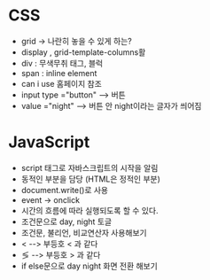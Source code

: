 # CSS
* grid -> 나란히 놓을 수 있게 하는? 
* display , grid-template-columns활
* div : 무색무취 태그, 블럭
* span : inline element 
* can i use 홈페이지 참조 
* input type ="button"  --> 버튼
* value ="night" --> 버튼 안 night이라는 글자가 씌어짐

# JavaScript
* script 태그로 자바스크립트의 시작을 알림 
* 동적인 부분을 담당 (HTML은 정적인 부분)
* document.write()로 사용
* event -> onclick
* 시간의 흐름에 따라 실행되도록 할 수 있다. 
* 조건문으로 day, night 토글
* 조건문, 불리언, 비교연산자 사용해보기 
* &lt; --> 부등호 < 과 같다 
* &lg; --> 부등호 > 과 같다
* if else문으로 day night 화면 전환 해보기 
